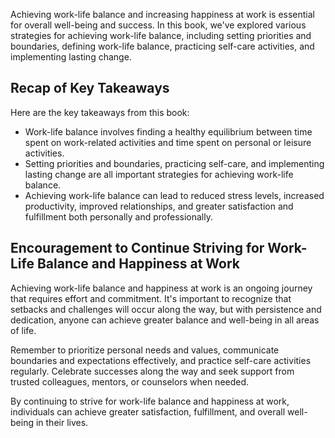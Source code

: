 

Achieving work-life balance and increasing happiness at work is essential for overall well-being and success. In this book, we've explored various strategies for achieving work-life balance, including setting priorities and boundaries, defining work-life balance, practicing self-care activities, and implementing lasting change.

Recap of Key Takeaways
----------------------

Here are the key takeaways from this book:

* Work-life balance involves finding a healthy equilibrium between time spent on work-related activities and time spent on personal or leisure activities.
* Setting priorities and boundaries, practicing self-care, and implementing lasting change are all important strategies for achieving work-life balance.
* Achieving work-life balance can lead to reduced stress levels, increased productivity, improved relationships, and greater satisfaction and fulfillment both personally and professionally.

Encouragement to Continue Striving for Work-Life Balance and Happiness at Work
------------------------------------------------------------------------------

Achieving work-life balance and happiness at work is an ongoing journey that requires effort and commitment. It's important to recognize that setbacks and challenges will occur along the way, but with persistence and dedication, anyone can achieve greater balance and well-being in all areas of life.

Remember to prioritize personal needs and values, communicate boundaries and expectations effectively, and practice self-care activities regularly. Celebrate successes along the way and seek support from trusted colleagues, mentors, or counselors when needed.

By continuing to strive for work-life balance and happiness at work, individuals can achieve greater satisfaction, fulfillment, and overall well-being in their lives.
